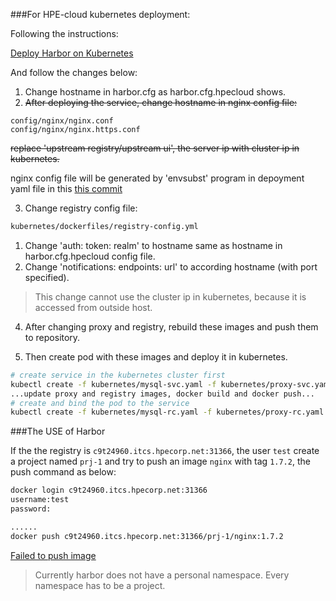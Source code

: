 ###For HPE-cloud kubernetes deployment:

Following the instructions:

[Deploy Harbor on Kubernetes](../docs/kubernetes_deployment.md)

And follow the changes below:

1. Change hostname in harbor.cfg as harbor.cfg.hpecloud shows.
2. ~~After deploying the service, change hostname in nginx config file:~~
  ```
  config/nginx/nginx.conf
  config/nginx/nginx.https.conf
  ```
  ~~replace 'upstream registry/upstream ui', the server ip with cluster ip in kubernetes.~~
  
  nginx config file will be generated by 'envsubst' program in depoyment yaml file in this [this commit](https://github.hpe.com/liang-huang/harbor/commit/9c240eaafeed87b726b15e51f87df72998a3dd96)

3. Change registry config file:
  ```bash
  kubernetes/dockerfiles/registry-config.yml
  ```
  1. Change 'auth: token: realm' to hostname same as hostname in harbor.cfg.hpecloud config file.
  2. Change 'notifications: endpoints: url' to according hostname (with port specified).
  
  >This change cannot use the cluster ip in kubernetes, because it is accessed from outside host.

4. After changing proxy and registry, rebuild these images and push them to repository.

5. Then create pod with these images and deploy it in kubernetes.
  ```bash
  # create service in the kubernetes cluster first
  kubectl create -f kubernetes/mysql-svc.yaml -f kubernetes/proxy-svc.yaml -f kubernetes/registry-svc.yaml -f kubernetes/ui-svc.yaml
  ...update proxy and registry images, docker build and docker push...
  # create and bind the pod to the service
  kubectl create -f kubernetes/mysql-rc.yaml -f kubernetes/proxy-rc.yaml -f kubernetes/registry-rc.yaml -f kubernetes/ui-rc.yaml
  ```

###The USE of Harbor

If the the registry is `c9t24960.itcs.hpecorp.net:31366`, the user `test` create a project named `prj-1` and try to push an image `nginx` with tag `1.7.2`, the push command as below:
```bash
docker login c9t24960.itcs.hpecorp.net:31366
username:test
password:

......
docker push c9t24960.itcs.hpecorp.net:31366/prj-1/nginx:1.7.2
```
[Failed to push image](https://github.com/vmware/harbor/issues/80)
>Currently harbor does not have a personal namespace. Every namespace has to be a project.
